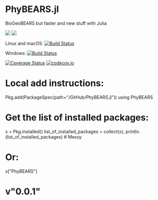 # PhyBEARS.jl
BioGeoBEARS but faster and new stuff with Julia

[![](https://img.shields.io/badge/docs-stable-blue.svg)](https://JuliaLang.github.io/PhyBEARS.jl/stable)
[![](https://img.shields.io/badge/docs-dev-blue.svg)](https://JuliaLang.github.io/PhyBEARS.jl/dev)

Linux and macOS: [![Build Status](https://travis-ci.org/JuliaLang/PhyBEARS.jl.svg?branch=master)](https://travis-ci.org/JuliaLang/PhyBEARS.jl)

Windows: [![Build Status](https://ci.appveyor.com/api/projects/status/github/JuliaLang/PhyBEARS.jl?branch=master&svg=true)](https://ci.appveyor.com/project/tkelman/example-jl/branch/master)

[![Coverage Status](https://coveralls.io/repos/JuliaLang/PhyBEARS.jl/badge.svg?branch=master)](https://coveralls.io/r/JuliaLang/PhyBEARS.jl?branch=master)
[![codecov.io](http://codecov.io/github/JuliaLang/PhyBEARS.jl/coverage.svg?branch=master)](http://codecov.io/github/JuliaLang/PhyBEARS.jl?branch=master)



# Local add instructions:
Pkg.add(PackageSpec(path="/GitHub/PhyBEARS.jl"))
using PhyBEARS

# Get the list of installed packages:
x = Pkg.installed()
list_of_installed_packages = collect(x);
println.(list_of_installed_packages)	# Messy

# Or:
x["PhyBEARS"]
# v"0.0.1"

